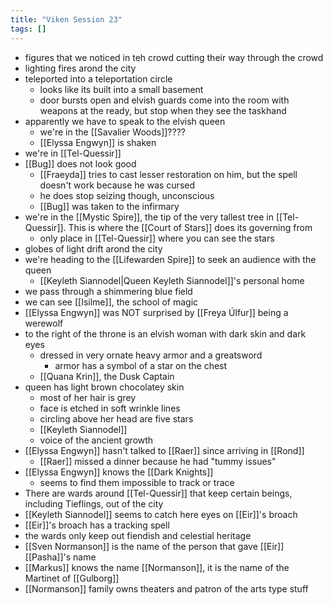 ```yaml
---
title: "Viken Session 23"
tags: []
---
```


- figures that we noticed in teh crowd cutting their way through the crowd
- lighting fires arond the city
- teleported into a teleportation circle
    - looks like its built into a small basement
    - door bursts open and elvish guards come into the room with weapons at the ready, but stop when they see the taskhand
- apparently we have to speak to the elvish queen
    - we're in the [[Savalier Woods]]???? 
    - [[Elyssa Engwyn]] is shaken
- we're in [[Tel-Quessir]]
- [[Bug]] does not look good
    - [[Fraeyda]] tries to cast lesser restoration on him, but the spell doesn't work because he was cursed
    - he does stop seizing though, unconscious
    - [[Bug]] was taken to the infirmary 
- we're in the [[Mystic Spire]], the tip of the very tallest tree in [[Tel-Quessir]]. This is where the [[Court of Stars]] does its governing from
    - only place in [[Tel-Quessir]] where you can see the stars
- globes of light drift arond the city
- we're heading to the [[Lifewarden Spire]] to seek an audience with the queen
    - [[Keyleth Siannodel|Queen Keyleth Siannodel]]'s personal home
- we pass through a shimmering blue field
- we can see [[Isilme]], the school of magic
- [[Elyssa Engwyn]] was NOT surprised by [[Freya Úlfur]] being a werewolf
- to the right of the throne is an elvish woman with dark skin and dark eyes
    - dressed in very ornate heavy armor and a greatsword
        - armor has a symbol of a star on the chest
    - [[Quana Krin]], the Dusk Captain
- queen has light brown chocolatey skin
    - most of her hair is grey
    - face is etched in soft wrinkle lines
    - circling above her head are five stars
    - [[Keyleth Siannodel]]
    - voice of the ancient growth
- [[Elyssa Engwyn]] hasn't talked to [[Raer]] since arriving in [[Rond]]
    - [[Raer]] missed a dinner because he had "tummy issues"
- [[Elyssa Engwyn]] knows the [[Dark Knights]] 
    - seems to find them impossible to track or trace
- There are wards around [[Tel-Quessir]] that keep certain beings, including Tieflings, out of the city
- [[Keyleth Siannodel]] seems to catch here eyes on [[Eir]]'s broach
- [[Eir]]'s broach has a tracking spell 
- the wards only keep out fiendish and celestial heritage
- [[Sven Normanson]] is the name of the person that gave [[Eir]] [[Pasha]]'s name 
- [[Markus]] knows the name [[Normanson]], it is the name of the Martinet of [[Gulborg]]
- [[Normanson]] family owns theaters and patron of the arts type stuff

